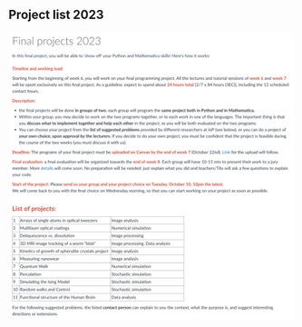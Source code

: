 ## Project list 2023


![List_Projects](https://github.com/clelidm/ProgrammingPython-UvA/blob/main/PyMa_Projects/Final-Project_List_Sept2023.png)
